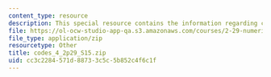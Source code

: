 ```yaml
---
content_type: resource
description: This special resource contains the information regarding codes 4.
file: https://ol-ocw-studio-app-qa.s3.amazonaws.com/courses/2-29-numerical-fluid-mechanics-spring-2015/cc3c2284571d88733c5c5b852c4f6c1f_codes_4_2p29_S15.zip
file_type: application/zip
resourcetype: Other
title: codes_4_2p29_S15.zip
uid: cc3c2284-571d-8873-3c5c-5b852c4f6c1f
---
```

